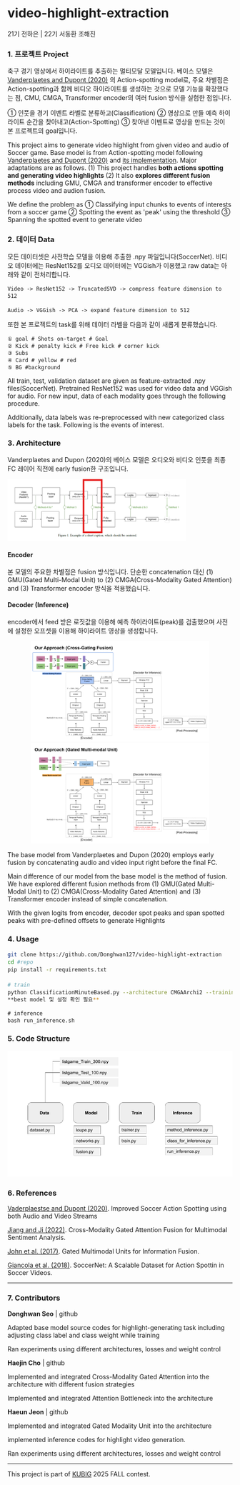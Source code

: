 # video-highlight-extraction

21기 전하은 | 22기 서동환 조해진



### 1. 프로젝트 Project

축구 경기 영상에서 하이라이트를 추출하는 멀티모달 모델입니다. 베이스 모델은 [Vanderplaetes and Dupont (2020)](https://arxiv.org/abs/2011.04258) 의 Action-spotting model로, 주요 차별점은 Action-spotting과 함께 비디오 하이라이트를 생성하는 것으로 모델 기능을 확장했다는 점, CMU, CMGA, Transformer encoder의 여러 fusion 방식을 실험한 점입니다. 

① 인풋을 경기 이벤트 라벨로 분류하고(Classification) ② 영상으로 만들 예측 하이라이트 순간을 찾아내고(Action-Spotting) ③ 찾아낸 이벤트로 영상을 만드는 것이 본 프로젝트의 goal입니다. 

This project aims to generate video highlight from given video and audio of Soccer game. Base model is from Action-spotting model following [Vanderplaetes and Dupont (2020)](https://arxiv.org/abs/2011.04258) 
 and [its implementation](https://github.com/bastienvanderplaetse/SoccerNetMultimodalActionSpotting). Major adaptations are as follows. (1) This project handles **both actions spotting and generating video highlights** (2) It also **explores different fusion methods** including GMU, CMGA and transformer encoder to effective process video and audion fusion. 

We define the problem as ① Classifying input chunks to events of interests from a soccer game ② Spotting the event as 'peak' using the threshold ③ Spanning the spotted event to generate video


### 2. 데이터 Data

모든 데이터셋은 사전학습 모델을 이용해 추출한 .npy 파일입니다(SoccerNet). 비디오 데이터에는 ResNet152를 오디오 데이터에는 VGGish가 이용했고 raw data는 아래와 같이 전처리합니다. 

 ```
Video -> ResNet152 -> TruncatedSVD -> compress feature dimension to 512

 Audio -> VGGish -> PCA -> expand feature dimension to 512
```

또한 본 프로젝트의 task를 위해 데이터 라벨을 다음과 같이 새롭게 분류했습니다. 
```
① goal # Shots on-target # Goal
② Kick # penalty kick # Free kick # corner kick
③ Subs 
④ Card # yellow # red
⑤ BG #background
```
 
All train, test, validation dataset are given as feature-extracted .npy files(SoccerNet). Pretrained ResNet152 was used for video data and VGGish for audio. For new input, data of each modality goes through the following procedure.

Additionally, data labels was re-preprocessed with new categorized class labels for the task. 
Following is the events of interest. 


### 3. Architecture

Vanderplaetes and Dupon (2020)의 베이스 모델은 오디오와 비디오 인풋을 최종 FC 레이어 직전에 early fusion한 구조입니다. 
 
<img src="images/basemodel.png" alt="base model architecture" width="400"/>

 
#### Encoder
본 모델의 주요한 차별점은 fusion 방식입니다. 단순한 concatenation 대신 (1) GMU(Gated Multi-Modal Unit) to (2) CMGA(Cross-Modality Gated Attention) and (3) Transformer encoder 방식을 적용했습니다. 

#### Decoder (Inference) 
encoder에서 feed 받은 로짓값을 이용해 예측 하이라이트(peak)를 검출했으며 사전에 설정한 오프셋을 이용해 하이라이트 영상을 생성합니다. 


<p align="center">
  <img src="images/CMGAArchi2.png" alt="CMGA with late fusion" width="400"/>
  <img src="images/GMU.png" alt="GMU with late fusion" width="400"/>
</p>


The base model from Vanderplaetes and Dupon (2020) employs early fusion by concatenating audio and video input right before the final FC. 

Main difference of our model from the base model is the method of fusion. We have explored different fusion methods from (1) GMU(Gated Multi-Modal Unit) to (2) CMGA(Cross-Modality Gated Attention) and (3) Transformer encoder instead of simple concatenation. 

With the given logits from encoder, decoder spot peaks and span spotted peaks with pre-defined offsets to generate Highlights




### 4. Usage

```bash
git clone https://github.com/Donghwan127/video-highlight-extraction
cd #repo
pip install -r requirements.txt

# train 
python ClassificationMinuteBased.py --architecture CMGAArchi2 --training listgame_Train_300.npy --validation listgame_Valid_100.npy --testing listgame_Test_100.npy --featuresVideo ResNET --featuresAudio VGGish --PCA --network VLAD --tflog Model --VLAD_k 128--WindowSize 20 --outputPrefix vlad-**cmgaarchi2-20sec  --formatdataset 1
**best model 및 설정 확인 필요**
```
```
# inference
bash run_inference.sh
```

### 5. Code Structure
![Code Structure](images/codestructure.png)

### 6. References
[Vaderplaestse and Dupont (2020)](https://arxiv.org/abs/2011.04258). Improved Soccer Action Spotting using both Audio and Video Streams

[Jiang and Ji (2022)](https://arxiv.org/abs/2208.11893). Cross-Modality Gated Attention Fusion for Multimodal Sentiment Analysis. 

[John et al. (2017)](https://arxiv.org/abs/2208.11893).  Gated Multimodal Units for Information Fusion.

[Giancola et al. (2018)](https://arxiv.org/abs/1804.04527). SoccerNet: A Scalable Dataset for Action Spottin in Soccer Videos.

---
### 7. Contributors

**Donghwan Seo** | github 

Adapted base model source codes for highlight-generating task including adjusting class label and class weight while training 

Ran experiments using different architectures, losses and weight control


**Haejin Cho** | github

Implemented and integrated Cross-Modality Gated Attention into the architecture with different fusion strategies

Implemented and integrated Attention Bottleneck into the architecture

**Haeun Jeon** | github

Implemented and integrated Gated Modality Unit into the architecture

implemented inference codes for highlight video generation.

Ran experiments using different architectures, losses and weight control

---
This project is part of [KUBIG](https://www.kubigkorea.com/)  2025 FALL contest. 

